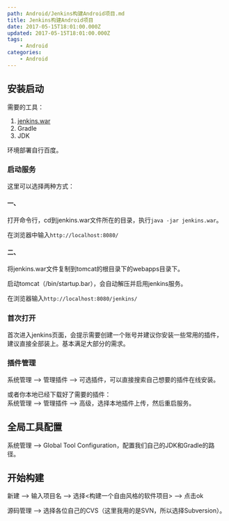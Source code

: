 ```yaml
---
path: Android/Jenkins构建Android项目.md
title: Jenkins构建Android项目
date: 2017-05-15T18:01:00.000Z
updated: 2017-05-15T18:01:00.000Z
tags:
    - Android
categories:
    - Android
---
```


<!--more-->

## 安装启动

需要的工具：  
1. [jenkins.war](http://mirrors.jenkins-ci.org/war/latest/jenkins.war)  
2. Gradle  
3. JDK   

环境部署自行百度。

### 启动服务

这里可以选择两种方式：

#### 一、

打开命令行，cd到jenkins.war文件所在的目录，执行`java -jar jenkins.war`。

在浏览器中输入`http://localhost:8080/`

#### 二、

将jenkins.war文件复制到tomcat的根目录下的webapps目录下。

启动tomcat（/bin/startup.bar），会自动解压并启用jenkins服务。

在浏览器输入`http://localhost:8080/jenkins/`

### 首次打开

首次进入jenkins页面，会提示需要创建一个账号并建议你安装一些常用的插件，建议直接全部装上。基本满足大部分的需求。

### 插件管理

系统管理 --> 管理插件 --> 可选插件，可以直接搜索自己想要的插件在线安装。

或者你本地已经下载好了需要的插件：  
系统管理 --> 管理插件 --> 高级，选择本地插件上传，然后重启服务。

## 全局工具配置

系统管理 --> Global Tool Configuration，配置我们自己的JDK和Gradle的路径。

## 开始构建

新建 --> 输入项目名 --> 选择<构建一个自由风格的软件项目> --> 点击ok

源码管理 --> 选择各位自己的CVS（这里我用的是SVN，所以选择Subversion）。

